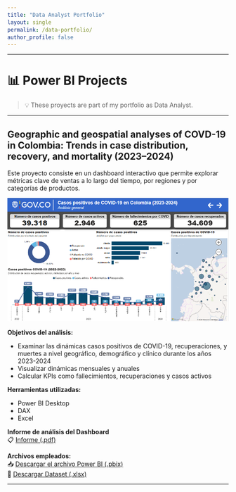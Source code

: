 ```yaml
---
title: "Data Analyst Portfolio"
layout: single
permalink: /data-portfolio/
author_profile: false
---
```


---

# 📊 Power BI Projects  

> 💡 These proyects are part of my portfolio as Data Analyst.

---

## Geographic and geospatial analyses of COVD-19 in Colombia: Trends in case distribution, recovery, and mortality (2023–2024)

Este proyecto consiste en un dashboard interactivo que permite explorar métricas clave de ventas a lo largo del tiempo, por regiones y por categorías de productos.

![Vista previa del dashboard](/assets/images/Resumen_PBI.PNG)

**Objetivos del análisis:**
- Examinar las dinámicas casos positivos de COVID-19, recuperaciones, y muertes a nivel geográfico, demográfico y clínico durante los años 2023-2024
- Visualizar dinámicas mensuales y anuales
- Calcular KPIs como fallecimientos, recuperaciones y casos activos

**Herramientas utilizadas:** 
- Power BI Desktop
- DAX
- Excel

**Informe de análisis del Dashboard**  
📋 [Informe (.pdf)](/assets/files/Proyecto_Final.pdf)

**Archivos empleados:**  
📥 [Descargar el archivo Power BI (.pbix)](/assets/files/Casos_positivos_de_COVID-19_en_Colombia_(2023-2024).pbix)  
📗 [Descargar Dataset (.xlsx)](/assets/files/COVID-19_Colombia_2023-2024.xlsx)  

---
